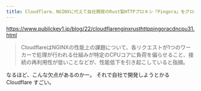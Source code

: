 ```yaml
---
title: Cloudflare、NGINXに代えて自社開発のRust製HTTPプロキシ「Pingora」をグローバルCDNに採用。性能向上しつつCPUとメモリ消費を3分の1に － Publickey
---
```


https://www.publickey1.jp/blog/22/cloudflarenginxrusthttppingoracdncpu31.html

> CloudflareはNGINXの性能上の課題について、各リクエストが1つのワーカーで処理が行われる仕組みが特定のCPUコアに負荷を偏らせること、接続の再利用性が低いことなどが、性能低下を引き起こしていると指摘。

なるほど、こんな欠点があるのかー。
それで自社で開発しようとかる Cloudflare すごい。
